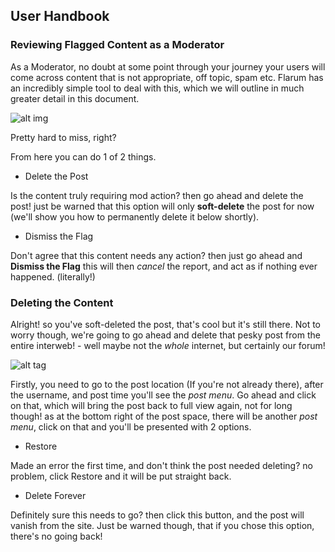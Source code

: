 ## User Handbook

### Reviewing Flagged Content as a Moderator

As a Moderator, no doubt at some point through your journey your users will come across content that is not appropriate, off topic, spam etc. Flarum has an incredibly simple tool to deal with this, which we will outline in much greater detail in this document.

![alt img](http://i.imgur.com/ka9R68M.gif)


Pretty hard to miss, right?

From here you can do 1 of 2 things.

 - Delete the Post

Is the content truly requiring mod action? then go ahead and delete the post! just be warned that this option will only **soft-delete** the post for now (we'll show you how to permanently delete it below shortly).

 - Dismiss the Flag

Don't agree that this content needs any action? then just go ahead and **Dismiss the Flag** this will then _cancel_ the report, and act as if nothing ever happened. (literally!)

### Deleting the Content

Alright! so you've soft-deleted the post, that's cool but it's still there. Not to worry though, we're going to go ahead and delete that pesky post from the entire interweb! - well maybe not the _whole_ internet, but certainly our forum!

![alt tag](http://i.imgur.com/c6YQYdx.png)

Firstly, you need to go to the post location (If you're not already there), after the username, and post time you'll see the _post menu_. Go ahead and click on that, which will bring the post back to full view again, not for long though! as at the bottom right of the post space, there will be another _post menu_, click on that and you'll be presented with 2 options.

 - Restore

Made an error the first time, and don't think the post needed deleting? no problem, click Restore and it will be put straight back.

 - Delete Forever

Definitely sure this needs to go? then click this button, and the post will vanish from the site. Just be warned though, that if you chose this option, there's no going back!
